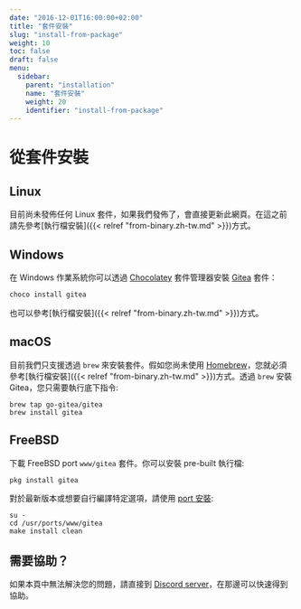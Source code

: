 ```yaml
---
date: "2016-12-01T16:00:00+02:00"
title: "套件安裝"
slug: "install-from-package"
weight: 10
toc: false
draft: false
menu:
  sidebar:
    parent: "installation"
    name: "套件安裝"
    weight: 20
    identifier: "install-from-package"
---
```


# 從套件安裝

## Linux

目前尚未發佈任何 Linux 套件，如果我們發佈了，會直接更新此網頁。在這之前請先參考[執行檔安裝]({{< relref "from-binary.zh-tw.md" >}})方式。

## Windows

在 Windows 作業系統你可以透過 [Chocolatey](https://chocolatey.org/) 套件管理器安裝 [Gitea](https://chocolatey.org/packages/gitea) 套件：

```sh
choco install gitea
```

也可以參考[執行檔安裝]({{< relref "from-binary.zh-tw.md" >}})方式。

## macOS

目前我們只支援透過 `brew` 來安裝套件。假如您尚未使用 [Homebrew](http://brew.sh/)，您就必須參考[執行檔安裝]({{< relref "from-binary.zh-tw.md" >}})方式。透過 `brew` 安裝 Gitea，您只需要執行底下指令:

```
brew tap go-gitea/gitea
brew install gitea
```

## FreeBSD

下載 FreeBSD port `www/gitea` 套件。你可以安裝 pre-built 執行檔:

```
pkg install gitea
```

對於最新版本或想要自行編譯特定選項，請使用 [port 安裝](https://www.freebsd.org/doc/handbook/ports-using.html):

```
su -
cd /usr/ports/www/gitea
make install clean
```

## 需要協助？

如果本頁中無法解決您的問題，請直接到 [Discord server](https://discord.gg/Gitea)，在那邊可以快速得到協助。
